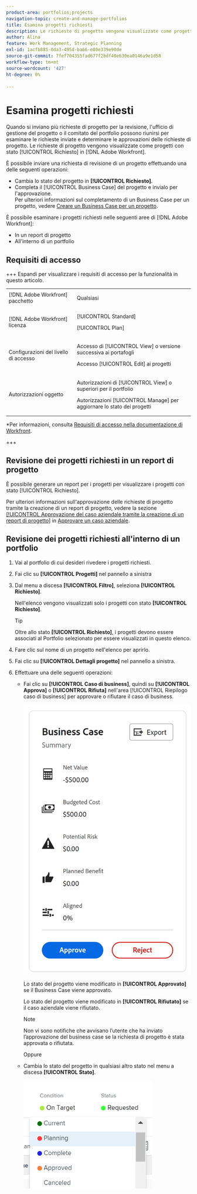 ```yaml
---
product-area: portfolios;projects
navigation-topic: create-and-manage-portfolios
title: Esamina progetti richiesti
description: Le richieste di progetto vengono visualizzate come progetti con stato [!UICONTROL Richiesto] in Adobe Workfront. Questo articolo descrive come rivedere le richieste di progetto.
author: Alina
feature: Work Management, Strategic Planning
exl-id: 1acfb885-0da3-495d-ba66-e80e339e90de
source-git-commit: 7fef704355fad677f2bdf40e630ea0146a9e1d58
workflow-type: tm+mt
source-wordcount: '427'
ht-degree: 0%

---
```


# Esamina progetti richiesti

<!--Audited: 10/2025-->

Quando si inviano più richieste di progetto per la revisione, l&#39;ufficio di gestione del progetto o il comitato del portfolio possono riunirsi per esaminare le richieste inviate e determinare le approvazioni delle richieste di progetto. Le richieste di progetto vengono visualizzate come progetti con stato [!UICONTROL Richiesto] in [!DNL Adobe Workfront].

È possibile inviare una richiesta di revisione di un progetto effettuando una delle seguenti operazioni:

* Cambia lo stato del progetto in **[!UICONTROL Richiesto]**.
* Completa il [!UICONTROL Business Case] del progetto e invialo per l&#39;approvazione.\
   Per ulteriori informazioni sul completamento di un Business Case per un progetto, vedere [Creare un Business Case per un progetto](../../../manage-work/projects/define-a-business-case/create-business-case.md).

È possibile esaminare i progetti richiesti nelle seguenti aree di [!DNL Adobe Workfront]:

* In un report di progetto
* All’interno di un portfolio

## Requisiti di accesso

+++ Espandi per visualizzare i requisiti di accesso per la funzionalità in questo articolo. 

<table style="table-layout:auto"> 
 <col> 
 <col> 
 <tbody> 
  <tr> 
   <td role="rowheader">[!DNL Adobe Workfront] pacchetto</td> 
   <td><p>Qualsiasi</p> </td> 
  </tr> 
  <tr> 
   <td role="rowheader">[!DNL Adobe Workfront] licenza</td> 
   <td> <p>[!UICONTROL Standard] </p> 
   <p>[!UICONTROL Plan]</p> </td> 
  </tr> 
  <tr> 
   <td role="rowheader">Configurazioni del livello di accesso</td> 
   <td> <p>Accesso di [!UICONTROL View] o versione successiva ai portafogli</p> <p>Accesso [!UICONTROL Edit] ai progetti</p>  </td> 
  </tr> 
  <tr> 
   <td role="rowheader">Autorizzazioni oggetto</td> 
   <td> <p>Autorizzazioni di [!UICONTROL View] o superiori per il portfolio</p> <p>Autorizzazioni [!UICONTROL Manage] per aggiornare lo stato dei progetti</p>  </td> 
  </tr> 
 </tbody> 
</table>

*Per informazioni, consulta [Requisiti di accesso nella documentazione di Workfront](/help/quicksilver/administration-and-setup/add-users/access-levels-and-object-permissions/access-level-requirements-in-documentation.md).

+++

<!--Old:

<table style="table-layout:auto"> 
 <col> 
 <col> 
 <tbody> 
  <tr> 
   <td role="rowheader">[!DNL Adobe Workfront] plan</td> 
   <td><p>Any</p> </td> 
  </tr> 
  <tr> 
   <td role="rowheader">[!DNL Adobe Workfront] license*</td> 
   <td> <p>[!UICONTROL Plan] </p> </td> 
  </tr> 
  <tr> 
   <td role="rowheader">Access level configurations</td> 
   <td> <p>[!UICONTROL View] access or higher to Portfolios</p> <p>[!UICONTROL Edit] access to Projects</p>  </td> 
  </tr> 
  <tr> 
   <td role="rowheader">Object permissions</td> 
   <td> <p>[!UICONTROL View] permissions or higher on the portfolio</p> <p>[!UICONTROL Manage] permissions on the projects to update their status</p>  </td> 
  </tr> 
 </tbody> 
</table>-->

## Revisione dei progetti richiesti in un report di progetto

È possibile generare un report per i progetti per visualizzare i progetti con stato [!UICONTROL Richiesto].

Per ulteriori informazioni sull&#39;approvazione delle richieste di progetto tramite la creazione di un report di progetto, vedere la sezione [[!UICONTROL Approvazione del caso aziendale tramite la creazione di un report di progetto]](../../../manage-work/projects/define-a-business-case/approve-business-case.md#build-a-report) in [Approvare un caso aziendale](../../../manage-work/projects/define-a-business-case/approve-business-case.md).

## Revisione dei progetti richiesti all&#39;interno di un portfolio

1. Vai al portfolio di cui desideri rivedere i progetti richiesti.
1. Fai clic su **[!UICONTROL Progetti]** nel pannello a sinistra
1. Dal menu a discesa **[!UICONTROL Filtro]**, seleziona **[!UICONTROL Richiesto]**.

   Nell&#39;elenco vengono visualizzati solo i progetti con stato **[!UICONTROL Richiesto]**.

   >[!TIP]
   >
   > Oltre allo stato **[!UICONTROL Richiesto]**, i progetti devono essere associati al Portfolio selezionato per essere visualizzati in questo elenco.

1. Fare clic sul nome di un progetto nell&#39;elenco per aprirlo.
1. Fai clic su **[!UICONTROL Dettagli progetto]** nel pannello a sinistra.
1. Effettuare una delle seguenti operazioni:

   * Fai clic su **[!UICONTROL Caso di business]**, quindi su **[!UICONTROL Approva]** o **[!UICONTROL Rifiuta]** nell&#39;area [!UICONTROL Riepilogo caso di business] per approvare o rifiutare il caso di business.

     ![approva_o_rifiuta_business_case.png](assets/approve-or-reject-business-case-350x563.png)

     Lo stato del progetto viene modificato in **[!UICONTROL Approvato]** se il Business Case viene approvato.

     Lo stato del progetto viene modificato in **[!UICONTROL Rifiutato]** se il caso aziendale viene rifiutato.

     >[!NOTE]
     >
     >Non vi sono notifiche che avvisano l’utente che ha inviato l’approvazione del business case se la richiesta di progetto è stata approvata o rifiutata.

     Oppure

   * Cambia lo stato del progetto in qualsiasi altro stato nel menu a discesa **[!UICONTROL Stato]**.

     ![Cambia lo stato del progetto dal menu a discesa](assets/project-status-change-from-drop-down-in-header-nwe-350x294.png)




